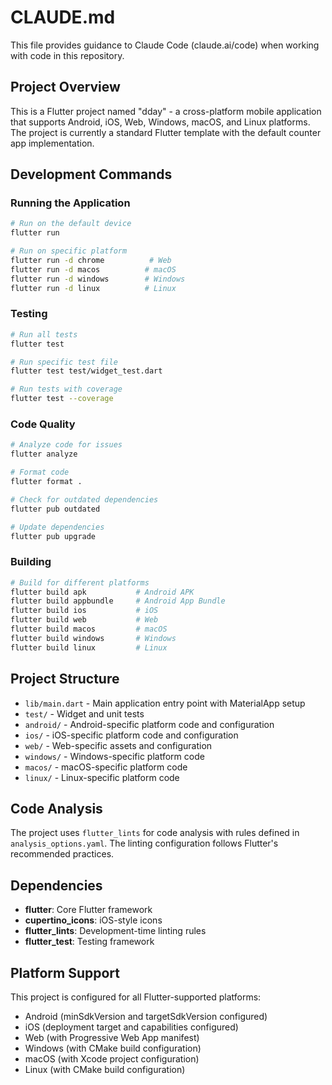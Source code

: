 # CLAUDE.md

This file provides guidance to Claude Code (claude.ai/code) when working with code in this repository.

## Project Overview

This is a Flutter project named "dday" - a cross-platform mobile application that supports Android, iOS, Web, Windows, macOS, and Linux platforms. The project is currently a standard Flutter template with the default counter app implementation.

## Development Commands

### Running the Application

```bash
# Run on the default device
flutter run

# Run on specific platform
flutter run -d chrome          # Web
flutter run -d macos          # macOS
flutter run -d windows        # Windows
flutter run -d linux          # Linux
```

### Testing

```bash
# Run all tests
flutter test

# Run specific test file
flutter test test/widget_test.dart

# Run tests with coverage
flutter test --coverage
```

### Code Quality

```bash
# Analyze code for issues
flutter analyze

# Format code
flutter format .

# Check for outdated dependencies
flutter pub outdated

# Update dependencies
flutter pub upgrade
```

### Building

```bash
# Build for different platforms
flutter build apk           # Android APK
flutter build appbundle     # Android App Bundle
flutter build ios           # iOS
flutter build web           # Web
flutter build macos         # macOS
flutter build windows       # Windows
flutter build linux         # Linux
```

## Project Structure

- `lib/main.dart` - Main application entry point with MaterialApp setup
- `test/` - Widget and unit tests
- `android/` - Android-specific platform code and configuration
- `ios/` - iOS-specific platform code and configuration
- `web/` - Web-specific assets and configuration
- `windows/` - Windows-specific platform code
- `macos/` - macOS-specific platform code
- `linux/` - Linux-specific platform code

## Code Analysis

The project uses `flutter_lints` for code analysis with rules defined in `analysis_options.yaml`. The linting configuration follows Flutter's recommended practices.

## Dependencies

- **flutter**: Core Flutter framework
- **cupertino_icons**: iOS-style icons
- **flutter_lints**: Development-time linting rules
- **flutter_test**: Testing framework

## Platform Support

This project is configured for all Flutter-supported platforms:

- Android (minSdkVersion and targetSdkVersion configured)
- iOS (deployment target and capabilities configured)
- Web (with Progressive Web App manifest)
- Windows (with CMake build configuration)
- macOS (with Xcode project configuration)
- Linux (with CMake build configuration)
